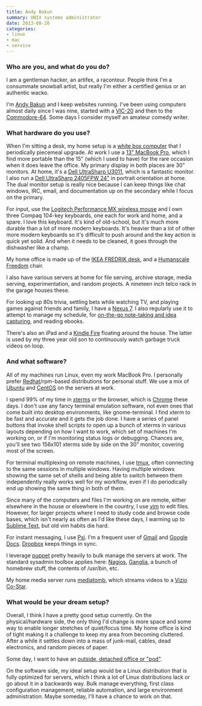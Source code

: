 ```yaml
---
title: Andy Bakun
summary: UNIX systems administrator
date: 2013-08-20
categories:
- linux
- mac
- service
---
```


### Who are you, and what do you do?

I am a gentleman hacker, an artifex, a raconteur. People think I'm a consummate snowball artist, but really I'm either a certified genius or an authentic wacko.

I'm [Andy Bakun](https://twitter.com/thwartedefforts "Andy's Twitter account.") and I keep websites running. I've been using computers almost daily since I was nine, started with a [VIC-20][] and then to the [Commodore-64][]. Some days I consider myself an amateur comedy writer.

### What hardware do you use?

When I'm sitting a desk, my home setup is a [white box computer](http://en.wikipedia.org/wiki/White_box_(computer_hardware) "The Wikipedia entry for white box computer hardware.") that I periodically piecemeal upgrade. At work I use a [13" MacBook Pro][macbook-pro], which I find more portable than the 15" (which I used to have) for the rare occasion when it does leave the office. My primary display in both places are 30" monitors. At home, it's a [Dell UltraSharp U3011][u3011], which is a fantastic monitor. I also run a [Dell UltraSharp 2405FPW 24"][u2405fpw] in portrait orientation at home. The dual monitor setup is really nice because I can keep things like chat windows, IRC, email, and documentation up on the secondary while I focus on the primary.

For input, use the [Logitech Performance MX wireless mouse][performance-mouse-mx] and I own three Compaq 104-key keyboards, one each for work and home, and a spare. I love this keyboard. It's kind of old-school, but it's much more durable than a lot of more modern keyboards. It's heavier than a lot of other more modern keyboards so it's difficult to push around and the key action is quick yet solid. And when it needs to be cleaned, it goes through the dishwasher like a champ.

My home office is made up of the [IKEA FREDRIK desk][fredrik], and a [Humanscale Freedom][freedom.2] chair.

I also have various servers at home for file serving, archive storage, media serving, experimentation, and random projects. A nineteen inch telco rack in the garage houses these.

For looking up 80s trivia, settling bets while watching TV, and playing games against friends and family, I have a [Nexus 7][nexus-7]. I also regularly use it to attempt to manage my schedule, for [on-the-go note-taking and idea capturing][evernote], and reading ebooks.

There's also an iPad and a [Kindle Fire][kindle-fire] floating around the house. The latter is used by my three year old son to continuously watch garbage truck videos on loop.

### And what software?

All of my machines run Linux, even my work MacBook Pro. I personally prefer [Redhat][red-hat-enterprise-desktop]/rpm-based distributions for personal stuff. We use a mix of [Ubuntu][] and [CentOS][] on the servers at work.

I spend 99% of my time in [xterms][xterm] or the browser, which is [Chrome][] these days. I don't use any fancy terminal emulation software, not even ones that come built into desktop environments, like gnome-terminal. I find xterm to be fast and accurate and it gets the job done. I have a series of panel buttons that invoke shell scripts to open up a bunch of xterms in various layouts depending on how I want to work, which set of machines I'm working on, or if I'm monitoring status logs or debugging. Chances are, you'll see two 156x101 xterms side by side on the 30" monitor, covering most of the screen.

For terminal multiplexing on remote machines, I use [tmux][], often connecting to the same sessions in multiple windows. Having multiple windows showing the same set of shells and being able to switch between them independently really works well for my workflow, even if I do periodically end up showing the same thing in both of them.

Since many of the computers and files I'm working on are remote, either elsewhere in the house or elsewhere in the country, I use [vim][] to edit files. However, for larger projects where I need to study code and browse code bases, which isn't nearly as often as I'd like these days, I warming up to [Sublime Text][sublime-text], but old vim habits die hard.

For instant messaging, I use [Psi][]. I'm a frequent user of [Gmail][] and [Google Docs][google-docs]. [Dropbox][] keeps things in sync.

I leverage [puppet][] pretty heavily to bulk manage the servers at work. The standard sysadmin toolbox applies here: [Nagios][], [Ganglia][], a bunch of homebrew stuff, the contents of /usr/bin, etc.

My home media server runs [mediatomb][], which streams videos to a [Vizio Co-Star][co-star].

### What would be your dream setup?

Overall, I think I have a pretty good setup currently. On the physical/hardware side, the only thing I'd change is more space and some way to enable longer stretches of quiet/focus time. My home office is kind of tight making it a challenge to keep my area from becoming cluttered. After a while it settles down into a mass of junk-mail, cables, dead electronics, and random pieces of paper.

Some day, I want to have an [outside, detached office or "pod"](http://weburbanist.com/2012/04/30/outside-offices-14-detached-work-pods-eggs-modules-more/ "An article on external work pods.").

On the software side, my ideal setup would be a Linux distribution that is fully optimized for servers, which I think a lot of Linux distributions lack or go about it in a backwards way. Bulk manage everything, first class configuration management, reliable automation, and large environment administration. Maybe someday, I'll have a chance to work on that.

[centos]: https://www.centos.org/ "A Linux distribution."
[chrome]: https://www.google.com/intl/en/chrome/ "A WebKit-based browser, where each tab runs in its own thread."
[co-star]: https://www.vizio.com/co-star "A steaming and app device for TVs."
[commodore-64]: https://en.wikipedia.org/wiki/Commodore_64 "An 8-bit computer."
[dropbox]: https://www.dropbox.com/ "Online syncing and storage."
[evernote]: https://evernote.com/ "Online software for capturing notes."
[fredrik]: http://web.archive.org/web/20150402001020/http://www.amazon.com:80/IKEA-Ikea-Fredrik-Desk-White/dp/B00D8BBJXU "A desk."
[freedom.2]: http://web.archive.org/web/20150317234059/http://humanscale.com:80/products/product_detail.cfm?group=FreedomTaskChairWithHeadrest "A chair."
[ganglia]: http://web.archive.org/web/20230821033123/http://ganglia.info/ "Software for monitoring hardware/software infrastructure."
[gmail]: https://en.wikipedia.org/wiki/Gmail "Web-based email."
[google-docs]: https://en.wikipedia.org/wiki/Google_Docs "A web-based office suite."
[kindle-fire]: http://web.archive.org/web/20220901050446/http://www.amazon.com/Kindle-Fire-Amazon-Tablet/dp/B0051VVOB2 "An Android-based tablet."
[macbook-pro]: https://www.apple.com/macbook-pro/ "A laptop."
[mediatomb]: http://web.archive.org/web/20210811205108/https://mediatomb.cc/ "Media streaming software."
[nagios]: https://www.nagios.org/ "Software for monitoring hardware/software infrastructure."
[nexus-7]: http://web.archive.org/web/20210205175044/http://www.google.com/nexus/ "An Android tablet."
[performance-mouse-mx]: https://www.logitech.com/en-us/product/performance-mouse-mx.html "A wireless laser mouse."
[psi]: https://psi-im.org/index.php "An XMPP (Jabber) client."
[puppet]: https://tickets.puppetlabs.com/projects/puppet "A tool for automating tasks on *nix systems."
[red-hat-enterprise-desktop]: https://www.redhat.com/en/technologies/linux-platforms/enterprise-linux "A Linux distribution."
[sublime-text]: http://www.sublimetext.com/ "A coder's text editor."
[tmux]: https://sourceforge.net/projects/tmux.mirror/ "A terminal multiplexer, similar to screen."
[u2405fpw]: http://web.archive.org/web/20210509085111/https://www.pcworld.com/article/120996/article.html "A 24 inch LCD monitor."
[u3011]: http://web.archive.org/web/20230507075658/https://www.amazon.com/Dell-UltraSharp-30-Inch-PremierColor-Monitor/dp/B00C2RPW8O/ "A 30 inch LCD screen."
[ubuntu]: https://ubuntu.com/ "A Unix distribution."
[vic-20]: https://en.wikipedia.org/wiki/Commodore_VIC-20 "An 8-bit computer."
[vim]: https://www.vim.org/ "A command-line text editor."
[xterm]: https://en.wikipedia.org/wiki/Xterm "Terminal software for the X Window System."
